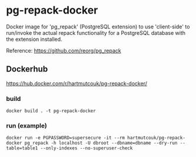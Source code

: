 # pg-repack-docker

Docker image for 'pg_repack' (PostgreSQL extension) to use 'client-side' to run/invoke the actual repack functionality 
for a PostgreSQL database with the extension installed.

Reference: https://github.com/reorg/pg_repack


## Dockerhub

https://hub.docker.com/r/hartmutcouk/pg-repack-docker/


### build

    docker build . -t pg-repack-docker
    
### run (example)
    
    docker run -e PGPASSWORD=supersecure -it --rm hartmutcouk/pg-repack-docker pg_repack -h localhost -U dbroot --dbname=dbname --dry-run --table=table1 --only-indexes --no-superuser-check

